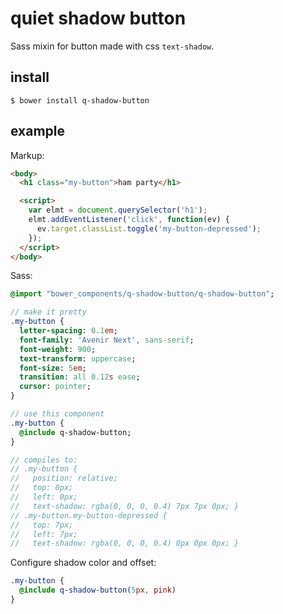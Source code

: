 # quiet shadow button

Sass mixin for button made with css `text-shadow`.

## install

    $ bower install q-shadow-button

## example

Markup:
```html
<body>
  <h1 class="my-button">ham party</h1>

  <script>
    var elmt = document.querySelector('h1');
    elmt.addEventListener('click', function(ev) {
      ev.target.classList.toggle('my-button-depressed');
    });
  </script>
</body>
```

Sass:
```sass
@import "bower_components/q-shadow-button/q-shadow-button";

// make it pretty
.my-button {
  letter-spacing: 0.1em;
  font-family: 'Avenir Next', sans-serif;
  font-weight: 900;
  text-transform: uppercase;
  font-size: 5em;
  transition: all 0.12s ease;
  cursor: pointer;
}

// use this component
.my-button {
  @include q-shadow-button;
}

// compiles to:
// .my-button {
//   position: relative;
//   top: 0px;
//   left: 0px;
//   text-shadow: rgba(0, 0, 0, 0.4) 7px 7px 0px; }
// .my-button.my-button-depressed {
//   top: 7px;
//   left: 7px;
//   text-shadow: rgba(0, 0, 0, 0.4) 0px 0px 0px; }
```

Configure shadow color and offset:
```sass
.my-button {
  @include q-shadow-button(5px, pink)
}
```
